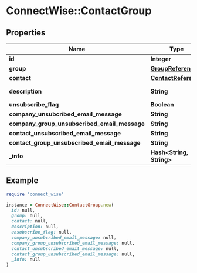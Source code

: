 # ConnectWise::ContactGroup

## Properties

| Name | Type | Description | Notes |
| ---- | ---- | ----------- | ----- |
| **id** | **Integer** |  | [optional] |
| **group** | [**GroupReference**](GroupReference.md) |  | [optional] |
| **contact** | [**ContactReference**](ContactReference.md) |  | [optional] |
| **description** | **String** |  Max length: 50; | [optional] |
| **unsubscribe_flag** | **Boolean** |  | [optional] |
| **company_unsubcribed_email_message** | **String** |  | [optional] |
| **company_group_unsubscribed_email_message** | **String** |  | [optional] |
| **contact_unsubscribed_email_message** | **String** |  | [optional] |
| **contact_group_unsubscribed_email_message** | **String** |  | [optional] |
| **_info** | **Hash&lt;String, String&gt;** |  | [optional] |

## Example

```ruby
require 'connect_wise'

instance = ConnectWise::ContactGroup.new(
  id: null,
  group: null,
  contact: null,
  description: null,
  unsubscribe_flag: null,
  company_unsubcribed_email_message: null,
  company_group_unsubscribed_email_message: null,
  contact_unsubscribed_email_message: null,
  contact_group_unsubscribed_email_message: null,
  _info: null
)
```

